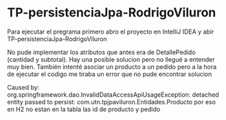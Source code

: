 # TP-persistenciaJpa-RodrigoViluron
Para ejecutar el pregrama primero abro el proyecto en IntelliJ IDEA y abir TP-persistenciaJpa-RodrigoViluron

No pude implementar los atributos que antes era de DetallePedido (cantidad y subtotal). Hay una posible solucion pero no llegué a entender muy bien.
También intenté asociar un producto a un pedido pero a la hora de ejecutar el codigo me tiraba un error que no pude encontrar solucion

Caused by: org.springframework.dao.InvalidDataAccessApiUsageException: detached entity passed to persist: com.utn.tpjpaviluron.Entidades.Producto
por eso en H2 no estan en la tabla las id de producto y pedido
